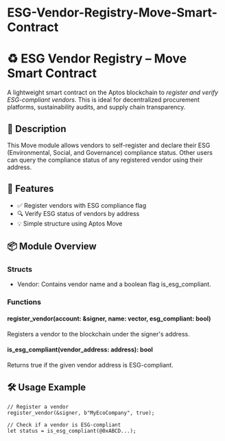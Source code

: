 # ESG-Vendor-Registry-Move-Smart-Contract
# ♻️ ESG Vendor Registry – Move Smart Contract

A lightweight smart contract on the Aptos blockchain to *register and verify ESG-compliant vendors*. This is ideal for decentralized procurement platforms, sustainability audits, and supply chain transparency.

## 📄 Description

This Move module allows vendors to self-register and declare their ESG (Environmental, Social, and Governance) compliance status. Other users can query the compliance status of any registered vendor using their address.

## 🔧 Features

- ✅ Register vendors with ESG compliance flag
- 🔍 Verify ESG status of vendors by address
- 💡 Simple structure using Aptos Move

## 📦 Module Overview

### Structs

- Vendor: Contains vendor name and a boolean flag is_esg_compliant.

### Functions

#### register_vendor(account: &signer, name: vector<u8>, esg_compliant: bool)

Registers a vendor to the blockchain under the signer's address.

#### is_esg_compliant(vendor_address: address): bool

Returns true if the given vendor address is ESG-compliant.

## 🛠️ Usage Example

```move
// Register a vendor
register_vendor(&signer, b"MyEcoCompany", true);

// Check if a vendor is ESG-compliant
let status = is_esg_compliant(@0xABCD...);

